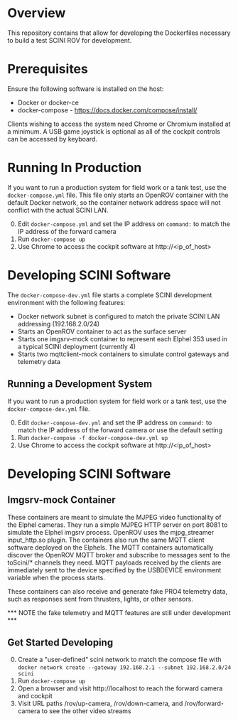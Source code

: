 # Overview

This repository contains that allow for developing the Dockerfiles necessary to build a test SCINI ROV
for development.

# Prerequisites

Ensure the following software is installed on the host:

* Docker or docker-ce
* docker-compose - https://docs.docker.com/compose/install/

Clients wishing to access the system need Chrome or Chromium installed at a minimum.  A USB game joystick is optional as all of the cockpit controls can be accessed by keyboard.

# Running In Production

If you want to run a production system for field work or a tank test, use the `docker-compose.yml` file.  This file only starts an OpenROV container with the default Docker network, so the container network address space will not conflict with the actual SCINI LAN.

0. Edit `docker-compose.yml` and set the IP address on `command:` to match the IP address of the forward camera
1. Run `docker-compose up`
2. Use Chrome to access the cockpit software at http://<ip_of_host>

# Developing SCINI Software

The `docker-compose-dev.yml` file starts a complete SCINI development environment with the following features:

* Docker network subnet is configured to match the private SCINI LAN addressing (192.168.2.0/24)
* Starts an OpenROV container to act as the surface server
* Starts one imgsrv-mock container to represent each Elphel 353 used in a typical SCINI deployment (currently 4)
* Starts two mqttclient-mock containers to simulate control gateways and telemetry data

## Running a Development System

If you want to run a production system for field work or a tank test, use the `docker-compose-dev.yml` file. 

0. Edit `docker-compose-dev.yml` and set the IP address on `command:` to match the IP address of the forward camera or use the default setting
1. Run `docker-compose -f docker-compose-dev.yml up`
2. Use Chrome to access the cockpit software at http://<ip_of_host>

# Developing SCINI Software
## Imgsrv-mock Container

These containers are meant to simulate the MJPEG video functionality of the Elphel cameras.  They run a simple MJPEG HTTP server on port 8081 to simulate the Elphel imgsrv process.  OpenROV uses the mjpg_streamer input_http.so plugin.  The containers also run the same MQTT client software deployed on the Elphels.  The MQTT containers automatically discover the OpenROV MQTT broker and subscribe to messages sent to the toScini/* channels they need.  MQTT payloads received by the clients are immediately sent to the device specified by the USBDEVICE environment variable when the process starts.

These containers can also receive and generate fake PRO4 telemetry data, such as responses sent from thrusters, lights, or other sensors.

*** NOTE the fake telemetry and MQTT features are still under development ***

## Get Started Developing

0. Create a "user-defined" scini network to match the compose file with
  `docker network create --gateway 192.168.2.1 --subnet 192.168.2.0/24 scini`
1. Run `docker-compose up`
2. Open a browser and visit http://localhost to reach the forward camera and cockpit
3. Visit URL paths /rov/up-camera, /rov/down-camera, and /rov/forward-camera to see the other video streams
